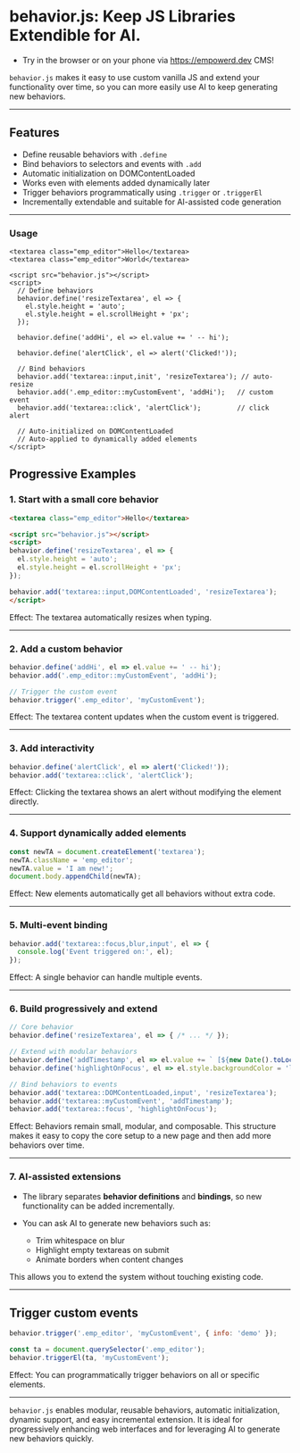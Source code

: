 # behavior.js: Keep JS Libraries Extendible for AI.
- Try in the browser or on your phone via https://empowerd.dev CMS!

`behavior.js` makes it easy to use custom vanilla JS and extend your functionality over time, so you can more easily use AI to keep generating new behaviors.

---

## Features

* Define reusable behaviors with `.define`
* Bind behaviors to selectors and events with `.add`
* Automatic initialization on DOMContentLoaded
* Works even with elements added dynamically later 
* Trigger behaviors programmatically using `.trigger` or `.triggerEl`
* Incrementally extendable and suitable for AI-assisted code generation

---

### Usage
```
<textarea class="emp_editor">Hello</textarea>
<textarea class="emp_editor">World</textarea>

<script src="behavior.js"></script>
<script>
  // Define behaviors
  behavior.define('resizeTextarea', el => {
    el.style.height = 'auto';
    el.style.height = el.scrollHeight + 'px';
  });

  behavior.define('addHi', el => el.value += ' -- hi');

  behavior.define('alertClick', el => alert('Clicked!'));

  // Bind behaviors
  behavior.add('textarea::input,init', 'resizeTextarea'); // auto-resize
  behavior.add('.emp_editor::myCustomEvent', 'addHi');   // custom event
  behavior.add('textarea::click', 'alertClick');         // click alert

  // Auto-initialized on DOMContentLoaded
  // Auto-applied to dynamically added elements
</script>
```

## Progressive Examples

### 1. Start with a small core behavior

```html
<textarea class="emp_editor">Hello</textarea>

<script src="behavior.js"></script>
<script>
behavior.define('resizeTextarea', el => {
  el.style.height = 'auto';
  el.style.height = el.scrollHeight + 'px';
});

behavior.add('textarea::input,DOMContentLoaded', 'resizeTextarea');
</script>
```

Effect: The textarea automatically resizes when typing.

---

### 2. Add a custom behavior

```js
behavior.define('addHi', el => el.value += ' -- hi');
behavior.add('.emp_editor::myCustomEvent', 'addHi');

// Trigger the custom event
behavior.trigger('.emp_editor', 'myCustomEvent');
```

Effect: The textarea content updates when the custom event is triggered.

---

### 3. Add interactivity

```js
behavior.define('alertClick', el => alert('Clicked!'));
behavior.add('textarea::click', 'alertClick');
```

Effect: Clicking the textarea shows an alert without modifying the element directly.

---

### 4. Support dynamically added elements

```js
const newTA = document.createElement('textarea');
newTA.className = 'emp_editor';
newTA.value = 'I am new!';
document.body.appendChild(newTA);
```

Effect: New elements automatically get all behaviors without extra code.

---

### 5. Multi-event binding

```js
behavior.add('textarea::focus,blur,input', el => {
  console.log('Event triggered on:', el);
});
```

Effect: A single behavior can handle multiple events.

---

### 6. Build progressively and extend

```js
// Core behavior
behavior.define('resizeTextarea', el => { /* ... */ });

// Extend with modular behaviors
behavior.define('addTimestamp', el => el.value += ` [${new Date().toLocaleTimeString()}]`);
behavior.define('highlightOnFocus', el => el.style.backgroundColor = 'lightyellow');

// Bind behaviors to events
behavior.add('textarea::DOMContentLoaded,input', 'resizeTextarea');
behavior.add('textarea::myCustomEvent', 'addTimestamp');
behavior.add('textarea::focus', 'highlightOnFocus');
```

Effect: Behaviors remain small, modular, and composable. This structure makes it easy to copy the core setup to a new page and then add more behaviors over time.

---

### 7. AI-assisted extensions

* The library separates **behavior definitions** and **bindings**, so new functionality can be added incrementally.
* You can ask AI to generate new behaviors such as:

  * Trim whitespace on blur
  * Highlight empty textareas on submit
  * Animate borders when content changes

This allows you to extend the system without touching existing code.

---

## Trigger custom events

```js
behavior.trigger('.emp_editor', 'myCustomEvent', { info: 'demo' });

const ta = document.querySelector('.emp_editor');
behavior.triggerEl(ta, 'myCustomEvent');
```

Effect: You can programmatically trigger behaviors on all or specific elements.

---

`behavior.js` enables modular, reusable behaviors, automatic initialization, dynamic support, and easy incremental extension. It is ideal for progressively enhancing web interfaces and for leveraging AI to generate new behaviors quickly.

